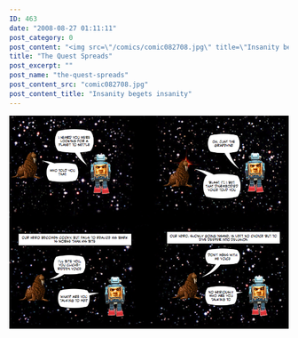 ```yaml
---
ID: 463
date: "2008-08-27 01:11:11"
post_category: 0
post_content: "<img src=\"/comics/comic082708.jpg\" title=\"Insanity begets insanity\" />"
title: "The Quest Spreads"
post_excerpt: ""
post_name: "the-quest-spreads"
post_content_src: "comic082708.jpg"
post_content_title: "Insanity begets insanity"
---
```



[![Insanity begets insanity](/comics-hi-res/comic082708.jpg)](/comics-hi-res/comic082708.jpg "Insanity begets insanity")
